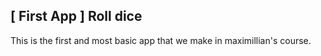 ## [ First App ] Roll dice

This is the first and most basic app that we make in maximillian's course.
